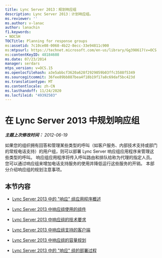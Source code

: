 ```yaml
---
title: Lync Server 2013：规划响应组
description: Lync Server 2013：计划响应组。
ms.reviewer: ''
ms.author: v-lanac
author: lanachin
f1.keywords:
- NOCSH
TOCTitle: Planning for response groups
ms:assetid: 7c10ce08-0068-4b22-8ecc-33e94811c900
ms:mtpsurl: https://technet.microsoft.com/en-us/library/Gg398617(v=OCS.15)
ms:contentKeyID: 48184608
ms.date: 07/23/2014
manager: serdars
mtps_version: v=OCS.15
ms.openlocfilehash: a3e5abbcf3620a628f2929059b03ffc3588f5349
ms.sourcegitcommit: 36fee89bb887bea4f18b19f17a8c69daf5bc423d
ms.translationtype: MT
ms.contentlocale: zh-CN
ms.lasthandoff: 11/24/2020
ms.locfileid: "49392503"
---
```

# <a name="planning-for-response-groups-in-lync-server-2013"></a>在 Lync Server 2013 中规划响应组

<div data-xmlns="http://www.w3.org/1999/xhtml">

<div class="topic" data-xmlns="http://www.w3.org/1999/xhtml" data-msxsl="urn:schemas-microsoft-com:xslt" data-cs="https://msdn.microsoft.com/">

<div data-asp="https://msdn2.microsoft.com/asp">



</div>

<div id="mainSection">

<div id="mainBody">

<span> </span>

_**主题上次修改时间：** 2012-06-19_

如果您的组织拥有回答和管理某些类型的呼叫（如客户服务、内部技术支持或部门的常规电话支持）的用户组，则可以部署 Lync Server 响应组应用程序来管理这些类型的呼叫。 响应组应用程序将传入呼叫路由和排队给称为代理的指定人员。 您可以通过响应组来增加电话支持服务的使用并降低运行这些服务的开销。 本部分介绍响应组的规划注意事项。

<div>

## <a name="in-this-section"></a>本节内容

  - [Lync Server 2013 中的 "响应" 组应用程序概述](lync-server-2013-overview-of-the-response-group-application.md)

  - [Lync Server 2013 中响应组使用的组件](lync-server-2013-components-used-by-response-group.md)

  - [Lync Server 2013 中响应组的技术要求](lync-server-2013-technical-requirements-for-response-group.md)

  - [Lync Server 2013 中响应组支持的客户端](lync-server-2013-clients-supported-for-response-group.md)

  - [Lync Server 2013 中响应组的容量规划](lync-server-2013-capacity-planning-for-response-group.md)

  - [Lync Server 2013 中的 "响应" 组的部署过程](lync-server-2013-deployment-process-for-response-group.md)

</div>

</div>

<span> </span>

</div>

</div>

</div>

